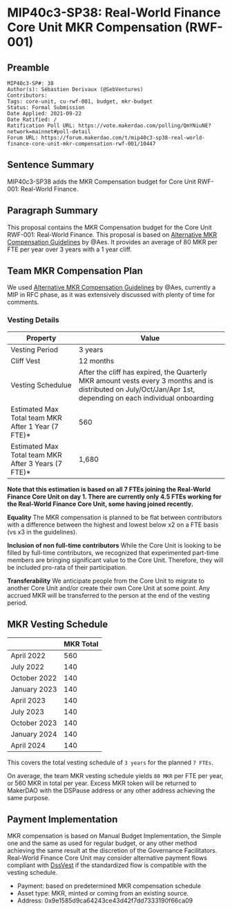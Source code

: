 # MIP40c3-SP38: Real-World Finance Core Unit MKR Compensation (RWF-001)

## Preamble

```
MIP40c3-SP#: 38
Author(s): Sébastien Derivaux (@SebVentures)
Contributors:  
Tags: core-unit, cu-rwf-001, budget, mkr-budget
Status: Formal Submission
Date Applied: 2021-09-22
Date Ratified: /
Ratification Poll URL: https://vote.makerdao.com/polling/QmYNiuNE?network=mainnet#poll-detail
Forum URL: https://forum.makerdao.com/t/mip40c3-sp38-real-world-finance-core-unit-mkr-compensation-rwf-001/10447
```

## Sentence Summary

MIP40c3-SP38 adds the MKR Compensation budget for Core Unit RWF-001: Real-World Finance.

## Paragraph Summary

This proposal contains the MKR Compensation budget for the Core Unit RWF-001: Real-World Finance. This proposal is based on [Alternative MKR Compensation Guidelines](https://forum.makerdao.com/t/mip56-alternative-mkr-compensation-guidelines/9230) by @Aes. It provides an average of 80 MKR per FTE per year over 3 years with a 1 year cliff.

## Team MKR Compensation Plan

We used [Alternative MKR Compensation Guidelines](https://forum.makerdao.com/t/mip56-alternative-mkr-compensation-guidelines/9230) by @Aes, currently a MIP in RFC phase, as it was extensively discussed with plenty of time for comments.

### Vesting Details

|Property|Value|
| --- | --- |
|Vesting Period|3 years|
|Cliff Vest|12 months|
|Vesting Schedulue|	After the cliff has expired, the Quarterly MKR amount vests every 3 months and is distributed on July/Oct/Jan/Apr 1st, depending on each individual onboarding
|Estimated Max Total team MKR After 1 Year (7 FTE)*|560|
|Estimated Max Total team MKR After 3 Years (7 FTE)*|1,680|

**Note that this estimation is based on all 7 FTEs joining the Real-World Finance Core Unit on day 1. There are currently only 4.5 FTEs working for the Real-World Finance Core Unit, some having joined recently.**

**Equality** The MKR compensation is planned to be flat between contributors with a difference between the highest and lowest below x2 on a FTE basis (vs x3 in the guidelines).

**Inclusion of non full-time contributors** While the Core Unit is looking to be filled by full-time contributors, we recognized that experimented part-time members are bringing significant value to the Core Unit. Therefore, they will be included pro-rata of their participation.

**Transferability** We anticipate people from the Core Unit to migrate to another Core Unit and/or create their own Core Unit at some point. Any accrued MKR will be transferred to the person at the end of the vesting period.

## MKR Vesting Schedule

||MKR Total|
| --- | --- |
|April 2022|560|
|July 2022|140|
|October 2022|140|
|January 2023|140|
|April 2023|140|
|July 2023|140|
|October 2023|140|
|January 2024|140|
|April 2024|140|

This covers the total vesting schedule of `3 years` for the planned `7 FTEs`.

On average, the team MKR vesting schedule yields `80 MKR` per FTE per year, or 560 MKR in total per year. Excess MKR token will be returned to MakerDAO with the DSPause address or any other address achieving the same purpose.

## Payment Implementation

MKR compensation is based on Manual Budget Implementation, the Simple one and the same as used for regular budget, or any other method achieving the same result at the discretion of the Governance Facilitators. Real-World Finance Core Unit may consider alternative payment flows compliant with [DssVest](https://github.com/makerdao/mips/blob/master/MIP54/MIP54.md) if the standardized flow is compatible with the vesting schedule. 

* Payment: based on predetermined MKR compensation schedule
* Asset type: MKR, minted or coming from an existing source.
* Address: 0x9e1585d9ca64243ce43d42f7dd7333190f66ca09
